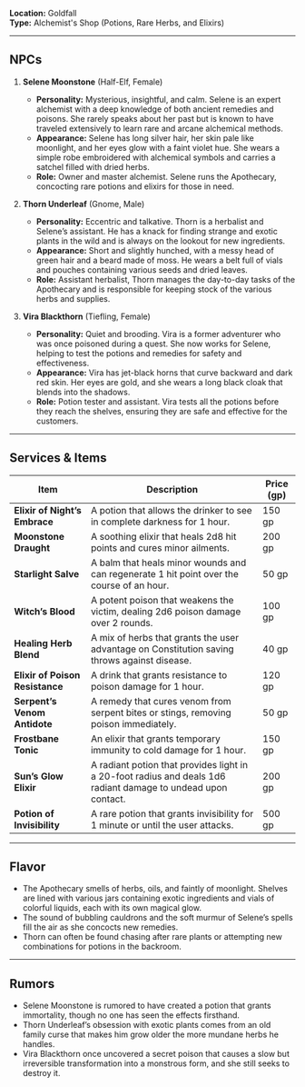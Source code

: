 **Location:** Goldfall  
**Type:** Alchemist's Shop (Potions, Rare Herbs, and Elixirs)

---

## NPCs

1. **Selene Moonstone** (Half-Elf, Female)
    
    - **Personality:** Mysterious, insightful, and calm. Selene is an expert alchemist with a deep knowledge of both ancient remedies and poisons. She rarely speaks about her past but is known to have traveled extensively to learn rare and arcane alchemical methods.
    - **Appearance:** Selene has long silver hair, her skin pale like moonlight, and her eyes glow with a faint violet hue. She wears a simple robe embroidered with alchemical symbols and carries a satchel filled with dried herbs.
    - **Role:** Owner and master alchemist. Selene runs the Apothecary, concocting rare potions and elixirs for those in need.
2. **Thorn Underleaf** (Gnome, Male)
    
    - **Personality:** Eccentric and talkative. Thorn is a herbalist and Selene’s assistant. He has a knack for finding strange and exotic plants in the wild and is always on the lookout for new ingredients.
    - **Appearance:** Short and slightly hunched, with a messy head of green hair and a beard made of moss. He wears a belt full of vials and pouches containing various seeds and dried leaves.
    - **Role:** Assistant herbalist, Thorn manages the day-to-day tasks of the Apothecary and is responsible for keeping stock of the various herbs and supplies.
3. **Vira Blackthorn** (Tiefling, Female)
    
    - **Personality:** Quiet and brooding. Vira is a former adventurer who was once poisoned during a quest. She now works for Selene, helping to test the potions and remedies for safety and effectiveness.
    - **Appearance:** Vira has jet-black horns that curve backward and dark red skin. Her eyes are gold, and she wears a long black cloak that blends into the shadows.
    - **Role:** Potion tester and assistant. Vira tests all the potions before they reach the shelves, ensuring they are safe and effective for the customers.

---

## Services & Items

|Item|Description|Price (gp)|
|---|---|---|
|**Elixir of Night’s Embrace**|A potion that allows the drinker to see in complete darkness for 1 hour.|150 gp|
|**Moonstone Draught**|A soothing elixir that heals 2d8 hit points and cures minor ailments.|200 gp|
|**Starlight Salve**|A balm that heals minor wounds and can regenerate 1 hit point over the course of an hour.|50 gp|
|**Witch’s Blood**|A potent poison that weakens the victim, dealing 2d6 poison damage over 2 rounds.|100 gp|
|**Healing Herb Blend**|A mix of herbs that grants the user advantage on Constitution saving throws against disease.|40 gp|
|**Elixir of Poison Resistance**|A drink that grants resistance to poison damage for 1 hour.|120 gp|
|**Serpent’s Venom Antidote**|A remedy that cures venom from serpent bites or stings, removing poison immediately.|50 gp|
|**Frostbane Tonic**|An elixir that grants temporary immunity to cold damage for 1 hour.|150 gp|
|**Sun’s Glow Elixir**|A radiant potion that provides light in a 20-foot radius and deals 1d6 radiant damage to undead upon contact.|200 gp|
|**Potion of Invisibility**|A rare potion that grants invisibility for 1 minute or until the user attacks.|500 gp|

---

## Flavor

- The Apothecary smells of herbs, oils, and faintly of moonlight. Shelves are lined with various jars containing exotic ingredients and vials of colorful liquids, each with its own magical glow.
- The sound of bubbling cauldrons and the soft murmur of Selene’s spells fill the air as she concocts new remedies.
- Thorn can often be found chasing after rare plants or attempting new combinations for potions in the backroom.

---

## Rumors

- Selene Moonstone is rumored to have created a potion that grants immortality, though no one has seen the effects firsthand.
- Thorn Underleaf’s obsession with exotic plants comes from an old family curse that makes him grow older the more mundane herbs he handles.
- Vira Blackthorn once uncovered a secret poison that causes a slow but irreversible transformation into a monstrous form, and she still seeks to destroy it.
